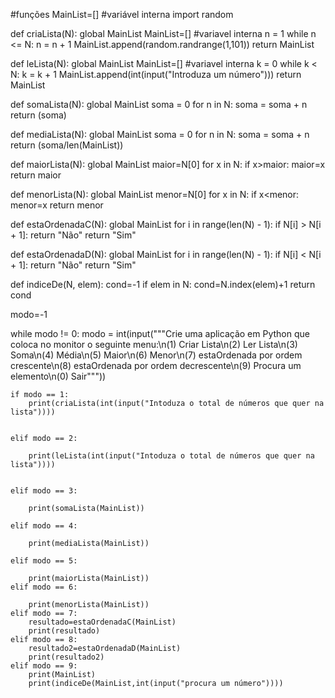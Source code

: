 #funções
MainList=[]   #variável interna
import random

def criaLista(N):
    global MainList
    MainList=[] #variavel interna
    n = 1
    while n <= N:
        n = n + 1
        MainList.append(random.randrange(1,101))
    return MainList



def leLista(N):
    global MainList
    MainList=[] #variavel interna
    k = 0
    while k < N:
        k = k + 1
        MainList.append(int(input("Introduza um número"))) 
    return MainList


def somaLista(N):
        global MainList
        soma = 0
        for n in N:
            soma = soma + n             
        return (soma)

def mediaLista(N):
        global MainList
        soma = 0
        for n in N:
            soma = soma + n             
        return (soma/len(MainList))

def maiorLista(N):
        global MainList
        maior=N[0]
        for x in N:
                if x>maior:
                    maior=x
        return maior
        
def menorLista(N):
        global MainList
        menor=N[0]
        for x in N:
                if x<menor:
                    menor=x
        return menor

def estaOrdenadaC(N):
        global MainList
        for i in range(len(N) - 1):
            if N[i] > N[i + 1]:
                return "Não"
        return "Sim"

def estaOrdenadaD(N):
        global MainList
        for i in range(len(N) - 1):
            if N[i] < N[i + 1]:
                return "Não"
        return "Sim"



def indiceDe(N, elem):
    cond=-1
    if elem in N:
        cond=N.index(elem)+1
    return cond






modo=-1

while modo != 0:
    modo = int(input("""Crie uma aplicação em Python que coloca no monitor o seguinte menu:\n(1) Criar Lista\n(2) Ler Lista\n(3) Soma\n(4) Média\n(5) Maior\n(6) Menor\n(7) estaOrdenada por ordem crescente\n(8) estaOrdenada por ordem decrescente\n(9) Procura um elemento\n(0) Sair"""))
    
    if modo == 1:
        print(criaLista(int(input("Intoduza o total de números que quer na lista"))))
        

    elif modo == 2:
        
        print(leLista(int(input("Intoduza o total de números que quer na lista"))))
    
    
    elif modo == 3:
        
        print(somaLista(MainList))

    elif modo == 4:
        
        print(mediaLista(MainList))

    elif modo == 5:
                 
        print(maiorLista(MainList))
    elif modo == 6:
        
        print(menorLista(MainList))
    elif modo == 7:
        resultado=estaOrdenadaC(MainList)
        print(resultado)
    elif modo == 8:
        resultado2=estaOrdenadaD(MainList)
        print(resultado2)
    elif modo == 9:
        print(MainList)
        print(indiceDe(MainList,int(input("procura um número"))))
